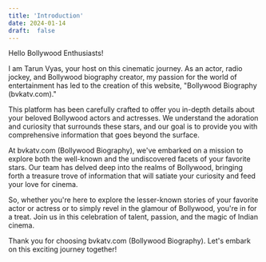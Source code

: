 ```yaml
---
title: 'Introduction'
date: 2024-01-14
draft:  false
---
```


Hello Bollywood Enthusiasts!

I am Tarun Vyas, your host on this cinematic journey. As an actor, radio jockey, and Bollywood biography creator, my passion for the world of entertainment has led to the creation of this website, "Bollywood Biography (bvkatv.com)."

This platform has been carefully crafted to offer you in-depth details about your beloved Bollywood actors and actresses. We understand the adoration and curiosity that surrounds these stars, and our goal is to provide you with comprehensive information that goes beyond the surface.

At bvkatv.com (Bollywood Biography), we've embarked on a mission to explore both the well-known and the undiscovered facets of your favorite stars. Our team has delved deep into the realms of Bollywood, bringing forth a treasure trove of information that will satiate your curiosity and feed your love for cinema.

So, whether you're here to explore the lesser-known stories of your favorite actor or actress or to simply revel in the glamour of Bollywood, you're in for a treat. Join us in this celebration of talent, passion, and the magic of Indian cinema.

Thank you for choosing bvkatv.com (Bollywood Biography). Let's embark on this exciting journey together!